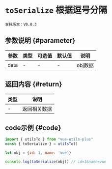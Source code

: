 # `toSerialize` 根据逗号分隔

`支持版本：V0.0.3`


## 参数说明 {#parameter}

| 参数   | 类型  | 可选值 | 默认值 | 说明    |
|------|-----|-----|-----|-------|
| data | -   | -   | -   | obj数据 |


## 返回内容 {#return}

| 类型  | 说明     |
|-----|--------|
| -   | 返回相关数据 |


## code示例 {#code}

```javascript
import { utilsTo } from "vue-utils-plus"
const { toSerialize } = utilsTo()

let obj = {id: 1, name: 'vue'}

console.log(toSerialize(obj)) // id=1&name=vue
```
